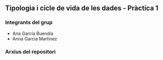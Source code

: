## Tipologia i cicle de vida de les dades - Pràctica 1
### Integrants del grup
* Ana García Buendia
* Anna Garcia Martinez

### Arxius del repositori
